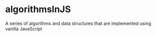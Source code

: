 # algorithmsInJS

A series of algorithms and data structures that are implemented using vanilla JavaScript
